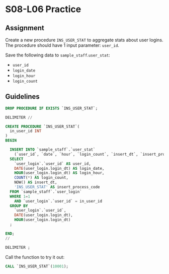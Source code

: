 # S08-L06 Practice

## Assignment

Create a new procedure `INS_USER_STAT` to aggregate stats about user logins. The procedure should have 1 input parameter: `user_id`.

Save the following data to `sample_staff`.`user_stat`:

* `user_id`
* `login_date`
* `login_hour`
* `login_count`

## Guidelines

```sql
DROP PROCEDURE IF EXISTS `INS_USER_STAT`;

DELIMITER //

CREATE PROCEDURE `INS_USER_STAT`(
  in_user_id INT
)
BEGIN

  INSERT INTO `sample_staff`.`user_stat`
    (`user_id`, `date`, `hour`, `login_count`, `insert_dt`, `insert_process_code`)
  SELECT
  	`user_login`.`user_id` AS user_id,
    DATE(user_login.login_dt) AS login_date,
    HOUR(user_login.login_dt) AS login_hour,
    COUNT(*) AS login_count,
  	NOW() AS insert_dt,
  	'INS_USER_STAT' AS insert_process_code
  FROM `sample_staff`.`user_login`
  WHERE 1=1
    AND `user_login`.`user_id` = in_user_id
  GROUP BY
    `user_login`.`user_id`,
    DATE(user_login.login_dt),
    HOUR(user_login.login_dt)
  ;

END;
//

DELIMITER ;
```

Call the function to try it out:

```sql
CALL `INS_USER_STAT`(10001);
```
